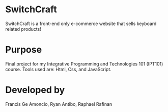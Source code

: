 # SwitchCraft

SwitchCraft is a front-end only e-commerce website that sells keyboard related products!

# Purpose

Final project for my Integrative Programming and Technologies 101 (IPT101) course.
Tools used are: Html, Css, and JavaScript.

# Developed by

Francis Ge Amoncio,
Ryan Antibo,
Raphael Rafinan
